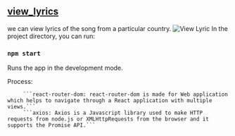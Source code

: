 ## [view_lyrics](http://view-lyrics.netlify.app)
we can view lyrics of the song from a particular country.
![View Lyric](https://user-images.githubusercontent.com/50996696/98333928-ca9c8200-2027-11eb-8a5b-a1f9aa955d93.png)
In the project directory, you can run:

### `npm start`
Runs the app in the development mode.

Process:
```I have used
     ```react-router-dom: react-router-dom is made for Web application which helps to navigate through a React application with multiple views.```
     ```axios: Axios is a Javascript library used to make HTTP requests from node.js or XMLHttpRequests from the browser and it supports the Promise API.```

